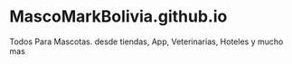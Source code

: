# MascoMarkBolivia.github.io
Todos Para Mascotas.
desde tiendas, App, Veterinarias, Hoteles y mucho mas
